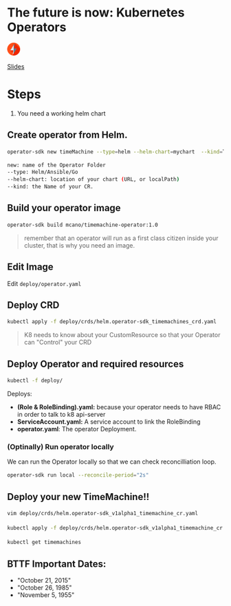 # The future is now: Kubernetes Operators


<img src="/.docs/img/bolt.png"  alt="" style="width:30px;">


[Slides](https://www.slideshare.net/MarcosCano2/the-future-is-now-kubernetes-operator-sdk)

# Steps

1. You need a working helm chart

## Create operator from Helm.

```bash
operator-sdk new timeMachine --type=helm --helm-chart=mychart  --kind=TimeMachine
```

```bash
new: name of the Operator Folder
--type: Helm/Ansible/Go
--helm-chart: location of your chart (URL, or localPath)
--kind: the Name of your CR.
```

## Build your operator image

```bash
operator-sdk build mcano/timemachine-operator:1.0
```
> remember that an operator will run as a first class citizen inside your cluster, that is why you need an image.

## Edit Image
Edit `deploy/operator.yaml`

## Deploy CRD

```bash
kubectl apply -f deploy/crds/helm.operator-sdk_timemachines_crd.yaml 
```

> K8 needs to know about your CustomResource so that your Operator can "Control" your CRD

## Deploy Operator and required resources
```bash
kubectl -f deploy/
```

Deploys:
- **(Role & RoleBinding).yaml:** because your operator needs to have RBAC in order to talk to k8 api-server
- **ServiceAccount.yaml:** A service account to link the RoleBinding
- **operator.yaml**: The operator Deployment.

### (Optinally) Run operator locally

We can run the Operator locally so that we can check reconcilliation loop.

```bash
operator-sdk run local --reconcile-period="2s"
```

## Deploy your new TimeMachine!!

```bash
vim deploy/crds/helm.operator-sdk_v1alpha1_timemachine_cr.yaml

kubectl apply -f deploy/crds/helm.operator-sdk_v1alpha1_timemachine_cr.yaml

kubectl get timemachines

```

## BTTF Important Dates:

- "October 21, 2015"
- "October 26, 1985"
- "November 5, 1955"